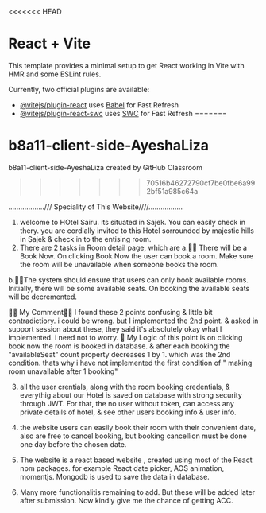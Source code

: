 <<<<<<< HEAD
# React + Vite

This template provides a minimal setup to get React working in Vite with HMR and some ESLint rules.

Currently, two official plugins are available:

- [@vitejs/plugin-react](https://github.com/vitejs/vite-plugin-react/blob/main/packages/plugin-react/README.md) uses [Babel](https://babeljs.io/) for Fast Refresh
- [@vitejs/plugin-react-swc](https://github.com/vitejs/vite-plugin-react-swc) uses [SWC](https://swc.rs/) for Fast Refresh
=======
# b8a11-client-side-AyeshaLiza
b8a11-client-side-AyeshaLiza created by GitHub Classroom
>>>>>>> 70516b46272790cf7be0fbe6a992bf51a985c64a


................../// Speciality of This Website////.................
1. welcome to HOtel Sairu. its situated in Sajek. You can easily check in thery. you are cordially invited to this Hotel sorrounded by majestic hills in Sajek & check in to the entising room.
2. There are 2 tasks in Room detail page, which are
a.📜📜 There will be a Book Now. On clicking Book Now the user can book a room.
Make sure the room will be unavailable when someone books the room.

b.📜📜The system should ensure that users can only book available rooms. Initially, there will be some available seats. On booking the available seats will be decremented.

📜📜 My Comment📜📜
I found these 2 points confusing & little bit contradictiory. i could be wrong. but I implemented the 2nd point. & asked in support session about these, they said it's absolutely okay what I implemented. i need not to worry. 
📜 My Logic of this point is on clicking book now the room is booked in database.  & after each booking the "availableSeat" count property decreases 1 by 1. which was the 2nd condition. thats why i have not implemented the first condition of " making room unavailable after 1 booking" 

3. all the  user crentials, along with the room booking credentials, & everythig about our Hotel  is saved on database with strong security through JWT. For that, the no user without token, can access any private details of hotel, & see other users booking info & user info. 

4. the website users can easily book their room with their convenient date, also are free to cancel booking, but booking cancellion must be done one day before the  chosen date. 

5. The website is a react based website , created using most of the React npm packages. for example React date picker, AOS animation, momentjs. Mongodb is used to save the data in database.


5.  Many more functionalitis remaining to add. But these will be added later after submission. Now  kindly give me the chance of getting ACC. 